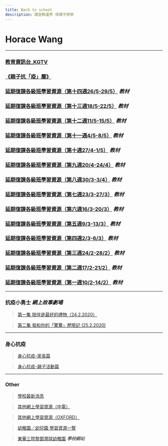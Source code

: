 ```yaml
---
title: Back to school
description: 課堂無邊界 停課不停學
---
```


# Horace Wang

* * *

### [教育資訊台_KGTV](https://kgtv.ephhk.com/)
### [《親子抗「疫」曆》](/horace_calendar_pic.html)

### [延期復課各級班學習資源（第十四週26/5-29/5）](https://drive.google.com/drive/folders/18iY3SmQah4NaphYt5J09EaYfg1pRTC1d) ***教材***
### [延期復課各級班學習資源（第十三週18/5-22/5）](https://drive.google.com/drive/folders/1VmIKpaWZ_t4E-CWOao6KNy4KNNO-G2pN) ***教材***
### [延期復課各級班學習資源（第十二週11/5-15/5）](https://drive.google.com/drive/folders/1lt0N01XJx6xDuXNx9TywbKA0W5w93geM) ***教材***
### [延期復課各級班學習資源（第十一週4/5-8/5）](https://drive.google.com/drive/folders/1TPAm4g2jiZDmcLrr4CXuE_2xKXM-aX1h) ***教材***
### [延期復課各級班學習資源（第十週27/4-1/5）](https://drive.google.com/drive/folders/1mqa8hTPGJh4nPFD-cblW6VTsbvqheT_Z) ***教材***
### [延期復課各級班學習資源（第九週20/4-24/4）](https://drive.google.com/drive/folders/152zrEJBF3nKCMwW4AZwJJsnNML46_KdK) ***教材***
### [延期復課各級班學習資源（第八週30/3-3/4）](https://drive.google.com/drive/folders/1AYIrDBSqwzLgIGr1XIFGG_Px4Y82gEUM) ***教材***
### [延期復課各級班學習資源（第七週23/3-27/3）](https://drive.google.com/drive/folders/1yvea53UAKQ-36rmkAHkkqrPoZJBprwi4) ***教材***
### [延期復課各級班學習資源（第六週16/3-20/3）](https://drive.google.com/drive/folders/1i6Yy8bDGFCFgyl2iIHtHOdNnpW4tIXWu) ***教材***
### [延期復課各級班學習資源（第五週9/3-13/3）](https://drive.google.com/drive/folders/116q-rQHelMb-4Dk1txj-oIbvDkmjHOu5) ***教材***
### [延期復課各級班學習資源（第四週2/3-6/3）](https://drive.google.com/drive/folders/16AY-kkkFEzgvzVbRMtJW1zjmzmZFKCSk) ***教材***
### [延期復課各級班學習資源（第三週24/2-28/2）](https://drive.google.com/drive/folders/1fxQs3Vfj_QHbxjulcZiKm8xXqZfEmTep) ***教材***
### [延期復課各級班學習資源（第二週17/2-21/2）](https://drive.google.com/drive/folders/1qgrWJR5EfSD-vuZkVYcXKwbHgg-9FOdp) ***教材***
### [延期復課各級班學習資源（第一週10/2-14/2）](https://drive.google.com/drive/folders/1pbIAT47CITXiu3lYOfqh5ZXQnkgu3-ZH) ***教材***

* * *

### 抗疫小勇士  ***網上故事劇場***
> [第一集 陪伴是最好的禮物（24.2.2020）](https://www.youtube.com/watch?v=e6G7hYcA3RM&list=PL58N6oEQRdvydo46dgG3gbF0h6Pp_sytG)

> [第二集 我和你的「驚驚」歷險記 (25.2.2020)](https://www.youtube.com/watch?v=cBHfOyxPeEg&list=PL58N6oEQRdvydo46dgG3gbF0h6Pp_sytG&index=2)

* * *

### 身心抗疫
> [身心抗疫-家長篇](http://mykiddie.ephhk.com/upload/0195/notice_attachment/245920957511870208/4ad935e733653e308891eae30c8a9138.pdf)

> [身心抗疫-親子活動篇](http://mykiddie.ephhk.com/upload/0195/notice_attachment/245921653508020053/ac7b6415491d0340a539e42a12378caa.pdf)

* * *

### Other
> [學校最新消息](http://www.twghltykkg.edu.hk/index.php/Section/notice/1761)

> [其他網上學習資源（中電）](http://www.twghltykkg.edu.hk/index.php/section/notice/1761_4950)

> [其他網上學習資源（OXFORD）](http://www.twghltykkg.edu.hk/index.php/section/notice/1761_4888)

> [幼稚園／幼兒園 學習資源一覽](https://www.oupchina.com.hk/zh/self-learning-for-parents#kg)

> [東華三院黎鄧潤球幼稚園](http://www.twghltykkg.edu.hk/)  ***學校網站***
